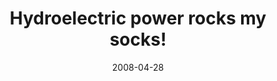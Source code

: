 ---
layout: base.njk
title : 'Hydroelectric power rocks my socks!' 
view_title : 'Hydroelectric power rocks my socks!' 
year : '2008' 
date : '2008-04-28' 
img_file : '/drawing/hydroelectricpowerrocksmysocks.png' 
html_file : 'hydroelectricpowerrocksmysocks' 
next_html : 'letitdieandgetoutofmymind.html' 
year_order : '177' 
permalink : "title/{{html_file}}.html"
---
